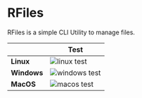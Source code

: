 # RFiles

RFiles is a simple CLI Utility to manage files.

|             | Test                                |
| ----------- | ----------------------------------- |
| **Linux**   | ![linux test][linux_test_badge]     |
| **Windows** | ![windows test][windows_test_badge] |
| **MacOS**   | ![macos test][macos_test_badge]     |

<!-- START BADGES -->

<!-- linux -->
[linux_test_badge]: https://img.shields.io/github/actions/workflow/status/Tilo-K/rfiles/test-ci/main?logo=linux&logoColor=white&style=flat-square&label=test

<!-- windows -->
[windows_test_badge]: https://img.shields.io/github/actions/workflow/status/Tilo-K/rfiles/test-ci/main?logo=windows&logoColor=white&style=flat-square&label=test

<!-- macos -->
[macos_test_badge]: https://img.shields.io/github/actions/workflow/status/Tilo-K/rfiles/test-ci/main?logo=apple&logoColor=white&style=flat-square&label=test

<!-- END BADGES -->
